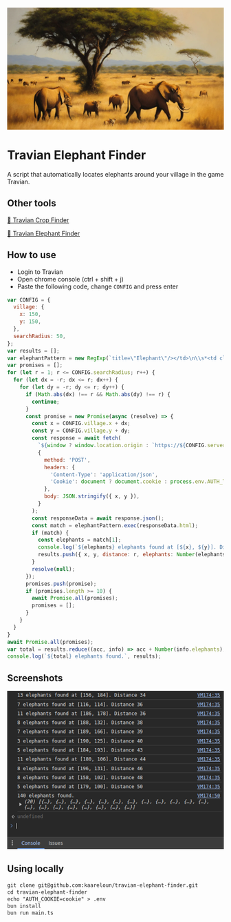 ![Travian Elephant Finder](./elephants.webp)

# Travian Elephant Finder

A script that automatically locates elephants around your village in the game Travian.

## Other tools

[🌾 Travian Crop Finder](https://github.com/kaareloun/travian-crop-finder)

[🐘 Travian Elephant Finder](https://github.com/kaareloun/travian-elephant-finder)

## How to use

- Login to Travian
- Open chrome console (ctrl + shift + j)
- Paste the following code, change `CONFIG` and press enter

```javascript
var CONFIG = {
  village: {
    x: 150,
    y: 150,
  },
  searchRadius: 50,
};
var results = [];
var elephantPattern = new RegExp(`title=\"Elephant\"/></td>\n\\s*<td class=\"val\">(\\d+)</td>`);
var promises = [];
for (let r = 1; r <= CONFIG.searchRadius; r++) {
  for (let dx = -r; dx <= r; dx++) {
    for (let dy = -r; dy <= r; dy++) {
      if (Math.abs(dx) !== r && Math.abs(dy) !== r) {
        continue;
      }
      const promise = new Promise(async (resolve) => {
        const x = CONFIG.village.x + dx;
        const y = CONFIG.village.y + dy;
        const response = await fetch(
          `${window ? window.location.origin : `https://${CONFIG.server}`}/api/v1/map/tile-details`,
          {
            method: 'POST',
            headers: {
              'Content-Type': 'application/json',
              'Cookie': document ? document.cookie : process.env.AUTH_TOKEN || '',
            },
            body: JSON.stringify({ x, y }),
          }
        );
        const responseData = await response.json();
        const match = elephantPattern.exec(responseData.html);
        if (match) {
          const elephants = match[1];
          console.log(`${elephants} elephants found at [${x}, ${y}]. Distance ${r}`);
          results.push({ x, y, distance: r, elephants: Number(elephants) });
        }
        resolve(null);
      });
      promises.push(promise);
      if (promises.length >= 10) {
        await Promise.all(promises);
        promises = [];
      }
    }
  }
}
await Promise.all(promises);
var total = results.reduce((acc, info) => acc + Number(info.elephants), 0);
console.log(`${total} elephants found.`, results);
```

## Screenshots

![Console](./console.png)

## Using locally

```
git clone git@github.com:kaareloun/travian-elephant-finder.git
cd travian-elephant-finder
echo "AUTH_COOKIE=cookie" > .env
bun install
bun run main.ts
```
